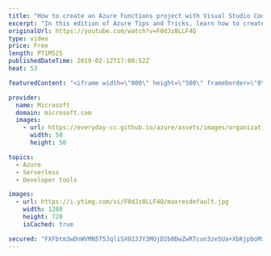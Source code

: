 ```yaml
---
title: "How to create an Azure Functions project with Visual Studio Code | Azure Tips and Tricks"
excerpt: "In this edition of Azure Tips and Tricks, learn how to create an Azure Functions project with Visual Studio Code. To start working with Azure Functions, make sure the \"Azure Functions\" extension is installed inside of Visual Studio Code.   For more tips and tricks, visit: http://azuredev.tips   Get started"
originalUrl: https://youtube.com/watch?v=F0dJz8LLF4Q
type: video
price: Free
length: PT1M52S
publishedDateTime: 2019-02-12T17:00:52Z
heat: 53

featuredContent: "<iframe width=\"800\" height=\"500\" frameborder=\"0\" src=\"https://www.youtube.com/embed/F0dJz8LLF4Q\" allow=\"accelerometer; autoplay; encrypted-media; gyroscope; picture-in-picture\" allowfullscreen></iframe>"

provider:
  name: Microsoft
  domain: microsoft.com
  images:
    - url: https://everyday-cc.github.io/azure/assets/images/organizations/microsoft.com-50x50.jpg
      width: 50
      height: 50

topics:
  - Azure
  - Serverless
  - Developer tools

images:
  - url: https://i.ytimg.com/vi/F0dJz8LLF4Q/maxresdefault.jpg
    width: 1280
    height: 720
    isCached: true

secured: "FXFbtm3wDnWVMN5T5JqliSX02JJY3MOjD2b0DwZwRTcun3ze5Ua+XbKjpboMxeCY2URBXON/nku3LTtZ6D4ZtFNh7joqYLgeND+XHGcZ8Z6jjDdmByglLIkgHOmokGhPtKUrTcgfSrz5xXu0eA6nHF4n6dsojo0AMsJRn0as+dKdMC8h+nxnAqeHiznskcTz87AczCxfs8yrSBWz5AohgSrYNJbHiBKfqmd4DAK56LwWi2unfpkuqR8Tkj7VgFhTmH/fd6yPUGjLjYZuCyWwNp8Z39Nrnpb7DiDKc4I1T2Dd4oJLNaU5ldW7tsCYtRRWcrSrwXun6WQx+zfMPLB4UMoi2vTJ8RTVJZzyU6yE8GBuRPwql+Cr3SJ+GlvlAmiHj2PvIRvuMwSYDQOzuPO94gNzD1csuoBfoeXUzU/Sf/M=;+BfIXwiONDygSbthYtVZSQ=="
---
```


